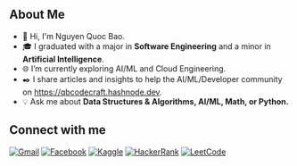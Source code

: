 


<h2>About Me</h2>
<ul>
  <li>🙌 Hi, I'm Nguyen Quoc Bao.</li>
  <li>🎓 I graduated with a major in <strong>Software Engineering</strong> and a minor in <strong>Artificial Intelligence</strong>.</li>
  <li>🌐 I’m currently exploring AI/ML and Cloud Engineering.</li>
  <li>✒️ I share articles and insights to help the AI/ML/Developer community on <a href="https://qbcodecraft.hashnode.dev" target="_blank">https://qbcodecraft.hashnode.dev</a>.</li>
  <li>💡 Ask me about <strong>Data Structures & Algorithms, AI/ML, Math, or Python.</strong></li>
</ul>

<h2>Connect with me</h2>
<a href="mailto:qbhoalu@gmail.com" target="_blank"><img src="https://img.shields.io/badge/Gmail-D14836?style=flat&logo=gmail&logoColor=white" alt="Gmail"></a>
<a href="https://www.facebook.com/baonguyen888/" target="_blank"><img src="https://img.shields.io/badge/Facebook-1877F2?style=flat&logo=facebook&logoColor=white" alt="Facebook"></a>
<a href="https://www.kaggle.com/qbnguyen888" target="_blank"><img src="https://img.shields.io/badge/Kaggle-20BEFF?style=flat&logo=kaggle&logoColor=white" alt="Kaggle"></a>
<a href="https://www.hackerrank.com/qbhoalu" target="_blank"><img src="https://img.shields.io/badge/HackerRank-2EC866?style=flat&logo=hackerrank&logoColor=white" alt="HackerRank"></a>
<a href="https://www.leetcode.com/qbhoalu" target="_blank"><img src="https://img.shields.io/badge/LeetCode-FFA116?style=flat&logo=leetcode&logoColor=white" alt="LeetCode"></a>


</div>
